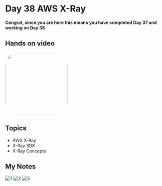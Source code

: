 # Day 38 AWS X-Ray

**Congrat, since you are here this means you have completed Day 37 and working on Day 38**

## Hands on video
<a href="https://youtu.be/nhgIhlAjR_s">
<img src="https://i3.ytimg.com/vi/nhgIhlAjR_s/hqdefault.jpg" align="center" width="200" style="border-radius:40px" />
</a>

## Topics
  - AWS X-Ray
  - X-Ray SDK
  - X-Ray Concepts

## My Notes
  ![1](https://user-images.githubusercontent.com/41295276/124873810-9200de00-dfe4-11eb-9d7b-3041aab9faf0.jpeg)
  ![2](https://user-images.githubusercontent.com/41295276/124873807-90cfb100-dfe4-11eb-8983-8be33339848d.jpeg)
  ![3](https://user-images.githubusercontent.com/41295276/124873792-8ca39380-dfe4-11eb-9282-93252774b3d6.jpeg)
